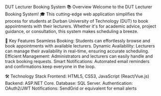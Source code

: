 DUT Lecturer Booking System
📚 Overview
Welcome to the DUT Lecturer Booking System! 🎓 This cutting-edge web application simplifies the process for students at Durban University of Technology (DUT) to book appointments with their lecturers. Whether it's for academic advice, project guidance, or consultation, this system makes scheduling a breeze.

🚀 Key Features
Seamless Booking: Students can effortlessly browse and book appointments with available lecturers.
Dynamic Availability: Lecturers can manage their availability in real-time, ensuring accurate scheduling.
Efficient Management: Administrators and lecturers can easily handle and track booking requests.
Smart Notifications: Automated email reminders and confirmations keep everyone in the loop.

🛠 Technology Stack
Frontend: HTML5, CSS3, JavaScript (React/Vue.js)
Backend: ASP.NET Core. 
Database: SQL Server.
Authentication: OAuth2/JWT
Notifications: SendGrid or equivalent for email alerts
